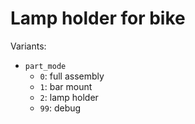 # Lamp holder for bike

Variants:
 - `part_mode`
   - `0`: full assembly
   - `1`: bar mount
   - `2`: lamp holder
   - `99`: debug
